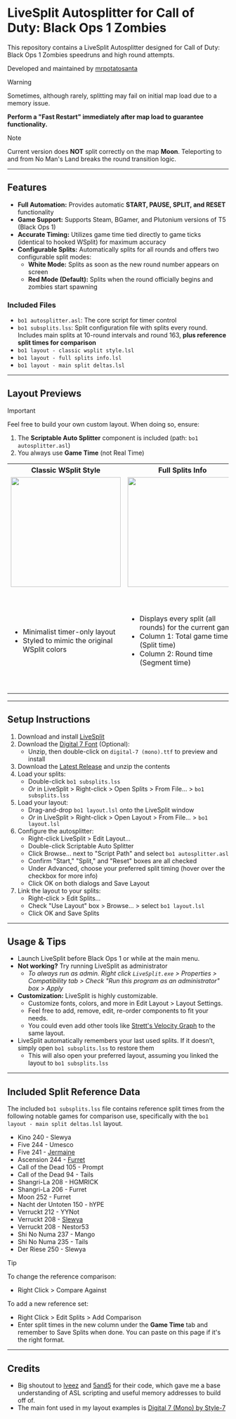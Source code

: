 # LiveSplit Autosplitter for Call of Duty: Black Ops 1 Zombies

This repository contains a LiveSplit Autosplitter designed for Call of Duty: Black Ops 1 Zombies speedruns and high round attempts.

Developed and maintained by [mrpotatosanta](https://www.twitch.tv/mrpotatosanta)

> [!WARNING]
> Sometimes, although rarely, splitting may fail on initial map load due to a memory issue.
>
> **Perform a "Fast Restart" immediately after map load to guarantee functionality.**

> [!NOTE]
> Current version does **NOT** split correctly on the map **Moon**. Teleporting to and from No Man's Land breaks the round transition logic.

---

## Features
- **Full Automation:** Provides automatic **START, PAUSE, SPLIT, and RESET** functionality
- **Game Support:** Supports Steam, BGamer, and Plutonium versions of T5 (Black Ops 1)
- **Accurate Timing:** Utilizes game time tied directly to game ticks (identical to hooked WSplit) for maximum accuracy
- **Configurable Splits:** Automatically splits for all rounds and offers two configurable split modes:
    - **White Mode:** Splits as soon as the new round number appears on screen
    - **Red Mode (Default):** Splits when the round officially begins and zombies start spawning

### Included Files
- `bo1 autosplitter.asl`: The core script for timer control
- `bo1 subsplits.lss`: Split configuration file with splits every round. Includes main splits at 10-round intervals and round 163, **plus reference split times for comparison**
- `bo1 layout - classic wsplit style.lsl`
- `bo1 layout - full splits info.lsl`
- `bo1 layout - main split deltas.lsl`

---

## Layout Previews

> [!IMPORTANT]
> Feel free to build your own custom layout. When doing so, ensure:
> 
> 1. The **Scriptable Auto Splitter** component is included (path: `bo1 autosplitter.asl`)
> 2. You always use **Game Time** (not Real Time)

<table>
  <tr>
    <th style="text-align:center;">Classic WSplit Style</th>
    <th style="text-align:center;">Full Splits Info</th>
    <th style="text-align:center;">Main Split Deltas</th>
  </tr>
  <tr>
    <td>
      <div align="center">
        <img src="https://github.com/user-attachments/assets/cdeb8d6f-f1cd-48e2-ae5e-99fe11add9e4" width="250" />
      </div>
    </td>
    <td>
      <div align="center">
        <img src="https://github.com/user-attachments/assets/1ca65df0-5f05-4f0f-a333-699dd0affa8e" width="250" />
      </div>
    </td>
    <td>
      <div align="center">
        <img src="https://github.com/user-attachments/assets/58ece1b1-f951-46f1-9c1f-a21de513e641" width="250" />
      </div>
    </td>
  </tr>
  <tr>
    <td>
      <ul>
        <li>Minimalist timer-only layout</li>
        <li>Styled to mimic the original WSplit colors</li>
      </ul>
    </td>
    <td>
      <ul>
        <li>Displays every split (all rounds) for the current game</li>
        <li>Column 1: Total game time (Split time)</li>
        <li>Column 2: Round time (Segment time)</li>
      </ul>
    </td>
    <td>
      <ul>
        <li>Displays main splits at every 10-round interval, plus round 163</li>
        <li>Compares the current run against a reference game</li>
        <li>Column 1: Time delta (+/-) vs reference</li>
        <li>Column 2: Split times: white for reference, yellow for current run</li>
      </ul>
    </td>
  </tr>
</table>

---

## Setup Instructions

1. Download and install [LiveSplit](https://livesplit.org/)
2. Download the [Digital 7 Font](https://www.dafont.com/digital-7.font) (Optional):
   - Unzip, then double-click on `digital-7 (mono).ttf` to preview and install
3. Download the [Latest Release](https://github.com/mrpotatosanta/bo1-zombies-autosplitter/releases/latest) and unzip the contents
4. Load your splits:
   - Double-click `bo1 subsplits.lss`
   - *Or* in LiveSplit > Right-click > Open Splits > From File... > `bo1 subsplits.lss`
5. Load your layout:
   - Drag-and-drop `bo1 layout.lsl` onto the LiveSplit window
   - *Or* in LiveSplit > Right-click > Open Layout > From File... > `bo1 layout.lsl`
6. Configure the autosplitter:
   - Right-click LiveSplit > Edit Layout...
   - Double-click Scriptable Auto Splitter
   - Click Browse... next to "Script Path" and select `bo1 autosplitter.asl`
   - Confirm "Start," "Split," and "Reset" boxes are all checked
   - Under Advanced, choose your preferred split timing (hover over the checkbox for more info)
   - Click OK on both dialogs and Save Layout
7. Link the layout to your splits:
   - Right-click > Edit Splits...
   - Check "Use Layout" box > Browse... > select `bo1 layout.lsl`
   - Click OK and Save Splits

---

## Usage & Tips
- Launch LiveSplit before Black Ops 1 or while at the main menu.
- **Not working?** Try running LiveSplit as administrator
   - *To always run as admin. Right click `LiveSplit.exe` > Properties > Compatibility tab > Check "Run this program as an administrator" box > Apply*
- **Customization:** LiveSplit is highly customizable.
   - Customize fonts, colors, and more in Edit Layout > Layout Settings.
   - Feel free to add, remove, edit, re-order components to fit your needs.
   - You could even add other tools like [Strett's Velocity Graph](https://github.com/strett/LiveSplit-Velocity-Graph-For-BO1-BO2-WAW-MW2) to the same layout.
- LiveSplit automatically remembers your last used splits. If it doesn’t, simply open `bo1 subsplits.lss` to restore them
   - This will also open your preferred layout, assuming you linked the layout to `bo1 subsplits.lss`

---

## Included Split Reference Data
The included `bo1 subsplits.lss` file contains reference split times from the following notable games for comparison use, specifically with the `bo1 layout - main split deltas.lsl` layout.

- Kino 240 - Slewya
- Five 244 - Umesco
- Five 241 - [Jermaine](https://www.youtube.com/watch?v=pkglPf03vpY)
- Ascension 244 - [Furret](https://www.youtube.com/watch?v=Hg1MFl1p6LA&list=PL_hWedWbKNk5K9J6kfGahpy1K2K0foKZk)
- Call of the Dead 105 - Prompt
- Call of the Dead 94 - Tails
- Shangri-La 208 - HGMRICK
- Shangri-La 206 - Furret
- Moon 252 - Furret
- Nacht der Untoten 150 - hYPE
- Verruckt 212 - YYNot
- Verruckt 208 - [Slewya](https://www.youtube.com/watch?v=pvMx12CGACQ&list=PLWr9iFTeOsB7xdBLA6vK77r4JFI8nbfRu)
- Verruckt 208 - Nestor53
- Shi No Numa 237 - Mango
- Shi No Numa 235 - Tails
- Der Riese 250 - Slewya

> [!TIP]
> To change the reference comparison:
> - Right Click > Compare Against
>
> To add a new reference set:
> - Right Click > Edit Splits > Add Comparison
> - Enter split times in the new column under the **Game Time** tab and remember to Save Splits when done. You can paste on this page if it's the right format.

---

## Credits
- Big shoutout to [lveez](https://github.com/lveez/bo1-timers) and [5and5](https://github.com/5and5/LiveSplitAutoSplitterForBlackOpsZombies) for their code, which gave me a base understanding of ASL scripting and useful memory addresses to build off of.
- The main font used in my layout examples is [Digital 7 (Mono) by Style-7](https://www.dafont.com/digital-7.font)

